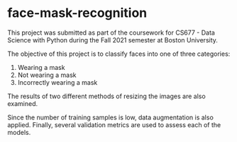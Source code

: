 # face-mask-recognition

This project was submitted as part of the coursework for CS677 - Data Science with Python during the Fall 2021 semester at Boston University.

The objective of this project is to classify faces into one of three categories:
1. Wearing a mask
2. Not wearing a mask
3. Incorrectly wearing a mask

The results of two different methods of resizing the images are also examined. 

Since the number of training samples is low, data augmentation is also applied.
Finally, several validation metrics are used to assess each of the models.
